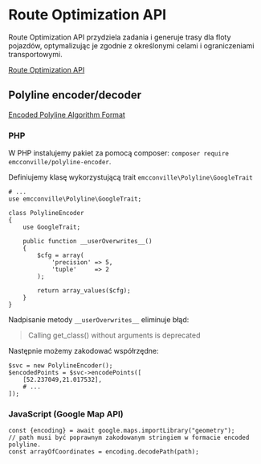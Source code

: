 # Route Optimization API

Route Optimization API przydziela zadania i generuje trasy dla floty pojazdów, optymalizując je zgodnie z określonymi celami i ograniczeniami transportowymi.

[Route Optimization API](https://developers.google.com/maps/documentation/route-optimization)

## Polyline encoder/decoder

[Encoded Polyline Algorithm Format](https://developers.google.com/maps/documentation/utilities/polylinealgorithm)

### PHP

W PHP instalujemy pakiet za pomocą composer: `composer require emcconville/polyline-encoder`.

Definiujemy klasę wykorzystującą trait `emcconville\Polyline\GoogleTrait`

```
# ...
use emcconville\Polyline\GoogleTrait;

class PolylineEncoder
{
    use GoogleTrait;

    public function __userOverwrites__()
    {
        $cfg = array(
            'precision' => 5,
            'tuple'     => 2
        );

        return array_values($cfg);
    }
}

```

Nadpisanie metody `__userOverwrites__` eliminuje błąd:

> Calling get_class() without arguments is deprecated

Następnie możemy zakodować współrzędne:

```
$svc = new PolylineEncoder();
$encodedPoints = $svc->encodePoints([
    [52.237049,21.017532],
    # ...
]);
```

### JavaScript (Google Map API)

```
const {encoding} = await google.maps.importLibrary("geometry");
// path musi być poprawnym zakodowanym stringiem w formacie encoded polyline.
const arrayOfCoordinates = encoding.decodePath(path);

```
